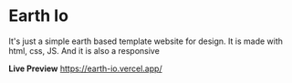 # Earth Io
It's just a simple earth based template website for design. It is made with html, css, JS. And it is also a responsive

**Live Preview**
https://earth-io.vercel.app/
